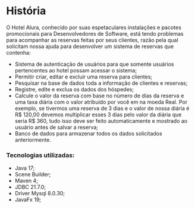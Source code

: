 # História

O Hotel Alura, conhecido por suas espetaculares instalações e pacotes promocionais para Desenvolvedores de Software, está tendo problemas para acompanhar as reservas feitas por seus clientes, razão pela qual solicitam nossa ajuda para desenvolver um sistema de reservas que contenha:

- Sistema de autenticação de usuários para que somente usuários pertencentes ao hotel possam acessar o sistema;
- Permitir criar, editar e excluir uma reserva para clientes;
- Pesquisar na base de dados toda a informação de clientes e reservas;
- Registre, edite e exclua os dados dos hóspedes;
- Calcule o valor da reserva com base no número de dias da reserva e uma taxa diária com o valor atribuído por você em na moeda Real. Por exemplo, se tivermos uma reserva de 3 dias e o valor de nossa diária é R$ 120,00 devemos multiplicar esses 3 dias pelo valor da diária que seria R$ 360, tudo isso deve ser feito automaticamente e mostrado ao usuário antes de salvar a reserva;
- Banco de dados para armazenar todos os dados solicitados anteriormente.

### Tecnologias utilizadas:

- Java 17;
- Scene Builder;
- Maven 4;
- JDBC 21.7.0;
- Driver Mysql 8.0.30;
- JavaFx 19;


